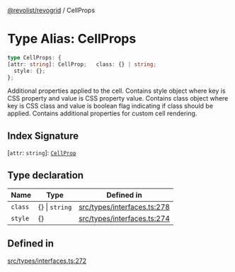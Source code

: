 [@revolist/revogrid](README.md) / CellProps

# Type Alias: CellProps

```ts
type CellProps: {
[attr: string]: CellProp;   class: {} | string;
  style: {};
};
```

Additional properties applied to the cell.
Contains style object where key is CSS property and value is CSS property value.
Contains class object where key is CSS class and value is boolean flag indicating if class should be applied.
Contains additional properties for custom cell rendering.

## Index Signature

 \[`attr`: `string`\]: [`CellProp`](TypeAlias.CellProp.md)

## Type declaration

| Name | Type | Defined in |
| ------ | ------ | ------ |
| `class` | \{\} \| `string` | [src/types/interfaces.ts:278](https://github.com/revolist/revogrid/blob/684eab34b16e993178d736466d35507eda9850cd/src/types/interfaces.ts#L278) |
| `style` | \{\} | [src/types/interfaces.ts:274](https://github.com/revolist/revogrid/blob/684eab34b16e993178d736466d35507eda9850cd/src/types/interfaces.ts#L274) |

## Defined in

[src/types/interfaces.ts:272](https://github.com/revolist/revogrid/blob/684eab34b16e993178d736466d35507eda9850cd/src/types/interfaces.ts#L272)
